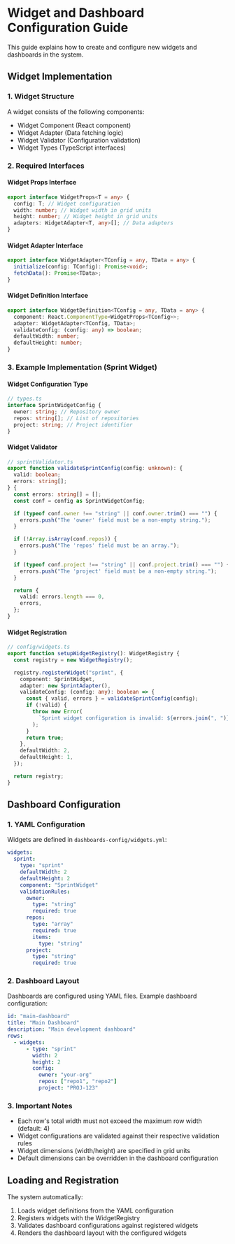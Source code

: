# Widget and Dashboard Configuration Guide

This guide explains how to create and configure new widgets and dashboards in the system.

## Widget Implementation

### 1. Widget Structure

A widget consists of the following components:

- Widget Component (React component)
- Widget Adapter (Data fetching logic)
- Widget Validator (Configuration validation)
- Widget Types (TypeScript interfaces)

### 2. Required Interfaces

#### Widget Props Interface

```typescript
export interface WidgetProps<T = any> {
  config: T; // Widget configuration
  width: number; // Widget width in grid units
  height: number; // Widget height in grid units
  adapters: WidgetAdapter<T, any>[]; // Data adapters
}
```

#### Widget Adapter Interface

```typescript
export interface WidgetAdapter<TConfig = any, TData = any> {
  initialize(config: TConfig): Promise<void>;
  fetchData(): Promise<TData>;
}
```

#### Widget Definition Interface

```typescript
export interface WidgetDefinition<TConfig = any, TData = any> {
  component: React.ComponentType<WidgetProps<TConfig>>;
  adapter: WidgetAdapter<TConfig, TData>;
  validateConfig: (config: any) => boolean;
  defaultWidth: number;
  defaultHeight: number;
}
```

### 3. Example Implementation (Sprint Widget)

#### Widget Configuration Type

```typescript
// types.ts
interface SprintWidgetConfig {
  owner: string; // Repository owner
  repos: string[]; // List of repositories
  project: string; // Project identifier
}
```

#### Widget Validator

```typescript
// sprintValidator.ts
export function validateSprintConfig(config: unknown): {
  valid: boolean;
  errors: string[];
} {
  const errors: string[] = [];
  const conf = config as SprintWidgetConfig;

  if (typeof conf.owner !== "string" || conf.owner.trim() === "") {
    errors.push("The 'owner' field must be a non-empty string.");
  }

  if (!Array.isArray(conf.repos)) {
    errors.push("The 'repos' field must be an array.");
  }

  if (typeof conf.project !== "string" || conf.project.trim() === "") {
    errors.push("The 'project' field must be a non-empty string.");
  }

  return {
    valid: errors.length === 0,
    errors,
  };
}
```

#### Widget Registration

```typescript
// config/widgets.ts
export function setupWidgetRegistry(): WidgetRegistry {
  const registry = new WidgetRegistry();

  registry.registerWidget("sprint", {
    component: SprintWidget,
    adapter: new SprintAdapter(),
    validateConfig: (config: any): boolean => {
      const { valid, errors } = validateSprintConfig(config);
      if (!valid) {
        throw new Error(
          `Sprint widget configuration is invalid: ${errors.join(", ")}`
        );
      }
      return true;
    },
    defaultWidth: 2,
    defaultHeight: 1,
  });

  return registry;
}
```

## Dashboard Configuration

### 1. YAML Configuration

Widgets are defined in `dashboards-config/widgets.yml`:

```yaml
widgets:
  sprint:
    type: "sprint"
    defaultWidth: 2
    defaultHeight: 2
    component: "SprintWidget"
    validationRules:
      owner:
        type: "string"
        required: true
      repos:
        type: "array"
        required: true
        items:
          type: "string"
      project:
        type: "string"
        required: true
```

### 2. Dashboard Layout

Dashboards are configured using YAML files. Example dashboard configuration:

```yaml
id: "main-dashboard"
title: "Main Dashboard"
description: "Main development dashboard"
rows:
  - widgets:
      - type: "sprint"
        width: 2
        height: 2
        config:
          owner: "your-org"
          repos: ["repo1", "repo2"]
          project: "PROJ-123"
```

### 3. Important Notes

- Each row's total width must not exceed the maximum row width (default: 4)
- Widget configurations are validated against their respective validation rules
- Widget dimensions (width/height) are specified in grid units
- Default dimensions can be overridden in the dashboard configuration

## Loading and Registration

The system automatically:

1. Loads widget definitions from the YAML configuration
2. Registers widgets with the WidgetRegistry
3. Validates dashboard configurations against registered widgets
4. Renders the dashboard layout with the configured widgets
